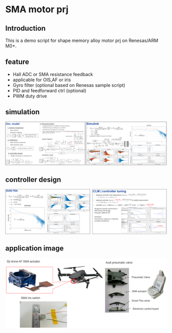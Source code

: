 # SMA motor prj
## Introduction
This is a demo script for shape memory alloy motor prj on Renesas/ARM M0+.

## feature
* Hall ADC or SMA resistance feedback
* applicable for OIS,AF or iris
* Gyro filter (optional based on Renesas sample script)
* PID and feedforward ctrl (optional)
* PWM duty drive

## simulation
![alt text](https://github.com/Wowowdog/demo-SMA-motor-prj/blob/master/sim1.png?raw=true)

## controller design
![alt text](https://github.com/Wowowdog/demo-SMA-motor-prj/blob/master/ctl1.png?raw=true)

## application image
![alt text](https://github.com/Wowowdog/demo-SMA-motor-prj/blob/master/mag1.png?raw=true)

